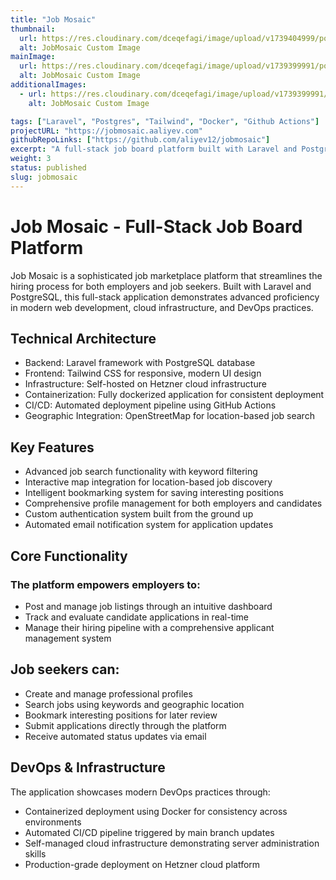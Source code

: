 ```yaml
---
title: "Job Mosaic"
thumbnail:
  url: https://res.cloudinary.com/dceqefagi/image/upload/v1739404999/portfolio/job_mosaic_800x450_yagrh3.jpg
  alt: JobMosaic Custom Image
mainImage:
  url: https://res.cloudinary.com/dceqefagi/image/upload/v1739399991/portfolio/job_mosaic_1600x900_un7abv.jpg
  alt: JobMosaic Custom Image
additionalImages:
  - url: https://res.cloudinary.com/dceqefagi/image/upload/v1739399991/portfolio/job_mosaic_1600x900_un7abv.jpg
    alt: JobMosaic Custom Image

tags: ["Laravel", "Postgres", "Tailwind", "Docker", "Github Actions"]
projectURL: "https://jobmosaic.aaliyev.com"
githubRepoLinks: ["https://github.com/aliyev12/jobmosaic"]
excerpt: "A full-stack job board platform built with Laravel and PostgreSQL that connects employers and job seekers through an intuitive interface."
weight: 3
status: published
slug: jobmosaic
---
```


# Job Mosaic - Full-Stack Job Board Platform

Job Mosaic is a sophisticated job marketplace platform that streamlines the hiring process for both employers and job seekers. Built with Laravel and PostgreSQL, this full-stack application demonstrates advanced proficiency in modern web development, cloud infrastructure, and DevOps practices.

## Technical Architecture

- Backend: Laravel framework with PostgreSQL database
- Frontend: Tailwind CSS for responsive, modern UI design
- Infrastructure: Self-hosted on Hetzner cloud infrastructure
- Containerization: Fully dockerized application for consistent deployment
- CI/CD: Automated deployment pipeline using GitHub Actions
- Geographic Integration: OpenStreetMap for location-based job search

## Key Features

- Advanced job search functionality with keyword filtering
- Interactive map integration for location-based job discovery
- Intelligent bookmarking system for saving interesting positions
- Comprehensive profile management for both employers and candidates
- Custom authentication system built from the ground up
- Automated email notification system for application updates

## Core Functionality

### The platform empowers employers to:

- Post and manage job listings through an intuitive dashboard
- Track and evaluate candidate applications in real-time
- Manage their hiring pipeline with a comprehensive applicant management system

## Job seekers can:

- Create and manage professional profiles
- Search jobs using keywords and geographic location
- Bookmark interesting positions for later review
- Submit applications directly through the platform
- Receive automated status updates via email

## DevOps & Infrastructure

The application showcases modern DevOps practices through:

- Containerized deployment using Docker for consistency across environments
- Automated CI/CD pipeline triggered by main branch updates
- Self-managed cloud infrastructure demonstrating server administration skills
- Production-grade deployment on Hetzner cloud platform
